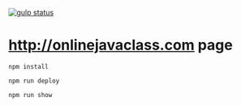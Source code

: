 [![gulp status](https://github.com/onlinejavaclass/onlinejavaclass.github.io/actions/workflows/npm-publish.yml/badge.svg)](https://github.com/onlinejavaclass/onlinejavaclass.github.io/actions/workflows/npm-publish.yml)

# http://onlinejavaclass.com page

```
npm install

npm run deploy

npm run show

```



